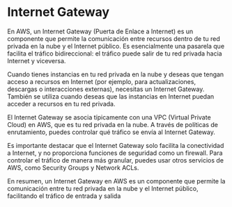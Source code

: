 # Internet Gateway

En AWS, un Internet Gateway (Puerta de Enlace a Internet) es un componente que permite la comunicación entre recursos dentro de tu red privada en la nube y el Internet público. Es esencialmente una pasarela que facilita el tráfico bidireccional: el tráfico puede salir de tu red privada hacia Internet y viceversa.

Cuando tienes instancias en tu red privada en la nube y deseas que tengan acceso a recursos en Internet (por ejemplo, para actualizaciones, descargas o interacciones externas), necesitas un Internet Gateway. También se utiliza cuando deseas que las instancias en Internet puedan acceder a recursos en tu red privada.

El Internet Gateway se asocia típicamente con una VPC (Virtual Private Cloud) en AWS, que es tu red privada en la nube. A través de políticas de enrutamiento, puedes controlar qué tráfico se envía al Internet Gateway.

Es importante destacar que el Internet Gateway solo facilita la conectividad a Internet, y no proporciona funciones de seguridad como un firewall. Para controlar el tráfico de manera más granular, puedes usar otros servicios de AWS, como Security Groups y Network ACLs.

En resumen, un Internet Gateway en AWS es un componente que permite la comunicación entre tu red privada en la nube y el Internet público, facilitando el tráfico de entrada y salida
